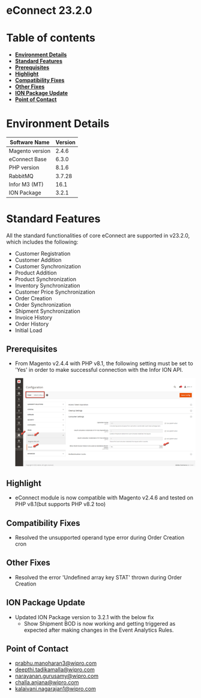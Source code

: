 # **eConnect 23.2.0**

# Table of contents

- [**Environment Details**](#environment-details)
- [**Standard Features**](#standard-features)
- [**Prerequisites**](#prerequisites)
- [**Highlight**](#highlight)
- [**Compatibility Fixes**](#compatibility-fixes)
- [**Other Fixes**](#other-fixes)
- [**ION Package Update**](#ion-package-update)
- [**Point of Contact**](#point-of-contact)


# **Environment Details**

| **Software Name** | **Version** |
| --- | --- |
| Magento version | 2.4.6 |
| eConnect Base | 6.3.0 |
| PHP version | 8.1.6 |
| RabbitMQ | 3.7.28 |
| Infor M3 (MT) | 16.1 |
| ION Package | 3.2.1 |

# **Standard Features**

All the standard functionalities of core eConnect are supported in v23.2.0, which includes the following:

- Customer Registration
- Customer Addition
- Customer Synchronization
- Product Addition
- Product Synchronization
- Inventory Synchronization
- Customer Price Synchronization
- Order Creation
- Order Synchronization
- Shipment Synchronization
- Invoice History
- Order History
- Initial Load

## Prerequisites

- From Magento v2.4.4 with PHP v8.1, the following setting must be set to 'Yes' in order to make successful connection with the Infor ION API.

	![oAuth Access Token](../../../../ecommerce/images/econnect-user-manual-ion-part1/access_token_setting.png)

## **Highlight**

- eConnect module is now compatible with Magento v2.4.6 and tested on PHP v8.1(but supports PHP v8.2 too)

## **Compatibility Fixes**

- Resolved the unsupported operand type error during Order Creation cron

## **Other Fixes**

- Resolved the error 'Undefined array key STAT' thrown during Order Creation

## **ION Package Update**

- Updated ION Package version to 3.2.1 with the below fix
	- Show Shipment BOD is now working and getting triggered as expected after making changes in the Event Analytics Rules.

## **Point of Contact**

- [prabhu.manoharan3@wipro.com](mailto:prabhu.manoharan3@wipro.com)
- [deepthi.tadikamalla@wipro.com](mailto:deepthi.tadikamalla@wipro.com)
- [narayanan.gurusamy@wipro.com](mailto:narayanan.gurusamy@wipro.com)
- [challa.anjana@wipro.com](mailto:challa.anjana@wipro.com)
- [kalaivani.nagarajan1@wipro.com](mailto:kalaivani.nagarajan1@wipro.com)

